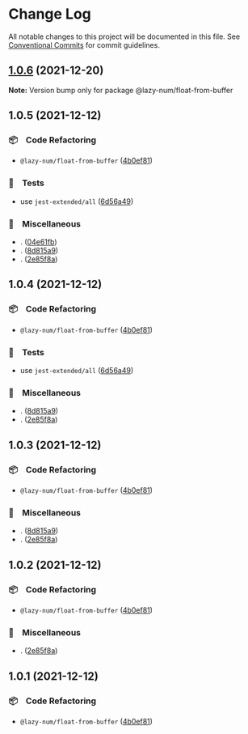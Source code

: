 # Change Log

All notable changes to this project will be documented in this file.
See [Conventional Commits](https://conventionalcommits.org) for commit guidelines.

## [1.0.6](https://github.com/bluelovers/ws-random/compare/@lazy-num/float-from-buffer@1.0.5...@lazy-num/float-from-buffer@1.0.6) (2021-12-20)

**Note:** Version bump only for package @lazy-num/float-from-buffer





## 1.0.5 (2021-12-12)


### 📦　Code Refactoring

* `@lazy-num/float-from-buffer` ([4b0ef81](https://github.com/bluelovers/ws-random/commit/4b0ef811905c5153446c766c1c33d410594d3baf))


### 🚨　Tests

* use `jest-extended/all` ([6d56a49](https://github.com/bluelovers/ws-random/commit/6d56a49e94ec701cd8744632a04871cba4e59ea8))


### 🔖　Miscellaneous

* . ([04e61fb](https://github.com/bluelovers/ws-random/commit/04e61fb160f654f1f2f6efe95f63d900ed2449e3))
* . ([8d815a9](https://github.com/bluelovers/ws-random/commit/8d815a9451f12cabc9b81680e463d429c45f2506))
* . ([2e85f8a](https://github.com/bluelovers/ws-random/commit/2e85f8a1a76c34161fdec36f07b7da0163a0eec7))





## 1.0.4 (2021-12-12)


### 📦　Code Refactoring

* `@lazy-num/float-from-buffer` ([4b0ef81](https://github.com/bluelovers/ws-random/commit/4b0ef811905c5153446c766c1c33d410594d3baf))


### 🚨　Tests

* use `jest-extended/all` ([6d56a49](https://github.com/bluelovers/ws-random/commit/6d56a49e94ec701cd8744632a04871cba4e59ea8))


### 🔖　Miscellaneous

* . ([8d815a9](https://github.com/bluelovers/ws-random/commit/8d815a9451f12cabc9b81680e463d429c45f2506))
* . ([2e85f8a](https://github.com/bluelovers/ws-random/commit/2e85f8a1a76c34161fdec36f07b7da0163a0eec7))





## 1.0.3 (2021-12-12)


### 📦　Code Refactoring

* `@lazy-num/float-from-buffer` ([4b0ef81](https://github.com/bluelovers/ws-random/commit/4b0ef811905c5153446c766c1c33d410594d3baf))


### 🔖　Miscellaneous

* . ([8d815a9](https://github.com/bluelovers/ws-random/commit/8d815a9451f12cabc9b81680e463d429c45f2506))
* . ([2e85f8a](https://github.com/bluelovers/ws-random/commit/2e85f8a1a76c34161fdec36f07b7da0163a0eec7))





## 1.0.2 (2021-12-12)


### 📦　Code Refactoring

* `@lazy-num/float-from-buffer` ([4b0ef81](https://github.com/bluelovers/ws-random/commit/4b0ef811905c5153446c766c1c33d410594d3baf))


### 🔖　Miscellaneous

* . ([2e85f8a](https://github.com/bluelovers/ws-random/commit/2e85f8a1a76c34161fdec36f07b7da0163a0eec7))





## 1.0.1 (2021-12-12)


### 📦　Code Refactoring

* `@lazy-num/float-from-buffer` ([4b0ef81](https://github.com/bluelovers/ws-random/commit/4b0ef811905c5153446c766c1c33d410594d3baf))

